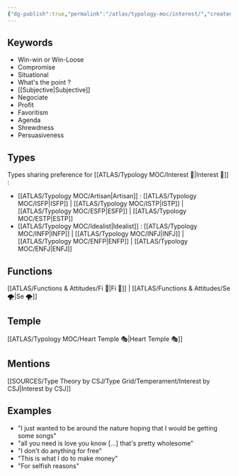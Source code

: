 ```yaml
---
{"dg-publish":true,"permalink":"/atlas/typology-moc/interest/","created":"2023-01-01T13:12:17.828+01:00","updated":"2023-03-08T10:14:41.067+01:00"}
---
```



## Keywords
- Win-win or Win-Loose 
- Compromise
- Situational
- What's the point ? 
- [[Subjective\|Subjective]]
- Negociate
- Profit
- Favoritism
- Agenda
- Shrewdness
- Persuasiveness
## Types 
Types sharing preference for [[ATLAS/Typology MOC/Interest 🤝\|Interest 🤝]] : 
- [[ATLAS/Typology MOC/Artisan\|Artisan]] : [[ATLAS/Typology MOC/ISFP\|ISFP]] | [[ATLAS/Typology MOC/ISTP\|ISTP]] | [[ATLAS/Typology MOC/ESFP\|ESFP]] | [[ATLAS/Typology MOC/ESTP\|ESTP]]
- [[ATLAS/Typology MOC/Idealist\|Idealist]] : [[ATLAS/Typology MOC/INFP\|INFP]] | [[ATLAS/Typology MOC/INFJ\|INFJ]] | [[ATLAS/Typology MOC/ENFP\|ENFP]] | [[ATLAS/Typology MOC/ENFJ\|ENFJ]] 

## Functions 
[[ATLAS/Functions & Attitudes/Fi 🔱\|Fi 🔱]] | [[ATLAS/Functions & Attitudes/Se 🌪️\|Se 🌪️]]

## Temple 
[[ATLAS/Typology MOC/Heart Temple 🎭\|Heart Temple 🎭]]

## Mentions
[[SOURCES/Type Theory by CSJ/Type Grid/Temperament/Interest by CSJ\|Interest by CSJ]]

## Examples
- "I just wanted to be around the nature hoping that I would be getting some songs"
- "all you need is love you know [...] that's pretty wholesome"
- "I don't do anything for free"
- "This is what I do to make money"
- "For selfish reasons"

